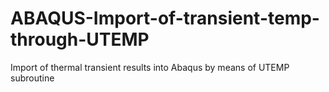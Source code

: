 # ABAQUS-Import-of-transient-temp-through-UTEMP
Import of thermal transient results into Abaqus by means of UTEMP subroutine
